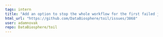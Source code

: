 ```yaml
---
tags: intern
title: "Add an option to stop the whole workflow for the first failed job"
html_url: "https://github.com/DataBiosphere/toil/issues/3868"
user: adamnovak
repo: DataBiosphere/toil
---
```


